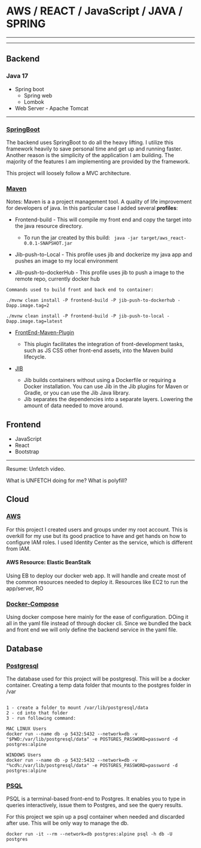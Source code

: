 # AWS / REACT / JavaScript / JAVA / SPRING

---

---

## **Backend**

### Java 17

- Spring boot
  - Spring web
  - Lombok
- Web Server - Apache Tomcat

----

### [SpringBoot](https://spring.io/projects/spring-boot)

The backend uses SpringBoot to do all the heavy lifting. I utilize this framework heavily to save personal time and get up and running faster. Another reason is the simplicity of the application I am building. The majority of the features I am implementing are provided by the framework.  

This project will loosely follow a MVC architecture.

### [Maven](https://maven.apache.org/)

Notes: Maven is a a project management tool. A quality of life improvement for developers of java. In this particular case I added several **profiles**:

- Frontend-build - This will compile my front end and copy the target into the java resource directory.
  - To run the jar created by this build:
    ``` java -jar target/aws_react-0.0.1-SNAPSHOT.jar```
  
- Jib-push-to-Local -  This profile uses jib and dockerize my java app and pushes an image to my local environment

- Jib-push-to-dockerHub - This profile uses jib to push a image to the remote repo, currently docker hub

```shell
Commands used to build front and back end to container: 

./mvnw clean install -P frontend-build -P jib-push-to-dockerhub -Dapp.image.tag=2

./mvnw clean install -P frontend-build -P jib-push-to-local -Dapp.image.tag=latest

```
  
- [FrontEnd-Maven-Plugin](https://github.com/eirslett/frontend-maven-plugin)
  - This plugin facilitates the integration of front-development tasks, such as JS
      CSS other front-end assets, into the Maven build lifecycle.

- [JIB](https://cloud.google.com/java/getting-started/jib)
  - Jib builds containers without using a Dockerfile or requiring a Docker installation. You can use Jib in the Jib plugins for Maven or Gradle, or you can use the Jib Java library.
  - Jib separates the dependencies into a separate layers. Lowering the amount of data needed to move around.
  
## **Frontend**

- JavaScript
- React
- Bootstrap

---
Resume: Unfetch video.

What is UNFETCH doing for me? What is polyfill? 

## Cloud

### [AWS](https://aws.amazon.com/)

For this project I created users and groups under my root account. This is overkill for my use but its good practice to have and get hands on how to configure IAM roles. I used Identity Center as the service, which is different from IAM.

#### AWS Resource: Elastic BeanStalk

Using EB to deploy our docker web app. It will handle and create most of the common resources needed to deploy it. Resources like EC2 to run the app/server, RO

### [Docker-Compose](https://docs.docker.com/compose/)

Using docker compose here mainly for the ease of  configuration. DOing it all in the yaml file instead of through docker cli.
Since we bundled the back and front end we will only define the backend service in the yaml file.

## **Database**

### [Postgresql](https://www.postgresql.org/)

The database used for this project will be postgresql. This will be a docker container. Creating a temp data folder that mounts to the postgres folder in /var

```shell

1 - create a folder to mount /var/lib/postgresql/data
2 - cd into that folder
3 - run following command:

MAC LINUX Users
docker run --name db -p 5432:5432 --network=db -v "$PWD:/var/lib/postgresql/data" -e POSTGRES_PASSWORD=password -d postgres:alpine

WINDOWS Users
docker run --name db -p 5432:5432 --network=db -v "%cd%:/var/lib/postgresql/data" -e POSTGRES_PASSWORD=password -d postgres:alpine
```

### [PSQL](https://www.postgresql.org/docs/7.0/app-psql.htm)

PSQL is a terminal-based front-end to Postgres. It enables you to type in queries interactively, issue them to Postgres, and see the query results.

For this project we spin up a psql container when needed and discarded after use. This will be only way to manage the db.

```shell
docker run -it --rm --network=db postgres:alpine psql -h db -U postgres
```
